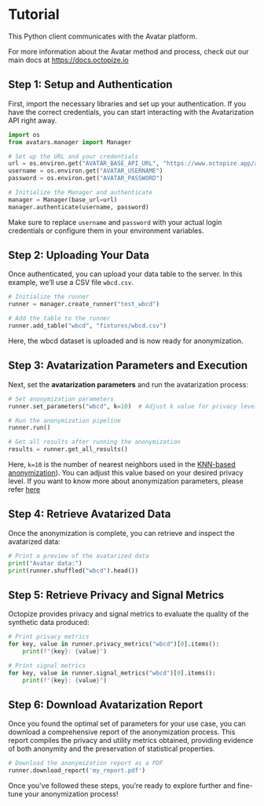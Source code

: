 # Tutorial

This Python client communicates with the Avatar platform.

For more information about the Avatar method and process, check out our main docs at <https://docs.octopize.io>

## Step 1: Setup and Authentication

First, import the necessary libraries and set up your authentication. If you have the correct credentials, you can start interacting with the Avatarization API right away.

```python
import os
from avatars.manager import Manager

# Set up the URL and your credentials
url = os.environ.get("AVATAR_BASE_API_URL", "https://www.octopize.app/api")
username = os.environ.get("AVATAR_USERNAME")
password = os.environ.get("AVATAR_PASSWORD")

# Initialize the Manager and authenticate
manager = Manager(base_url=url)
manager.authenticate(username, password)
```

Make sure to replace `username` and `password` with your actual login credentials or configure them in your environment variables.

## Step 2: Uploading Your Data

Once authenticated, you can upload your data table to the server. In this example, we’ll use a CSV file `wbcd.csv`.

```python
# Initialize the runner
runner = manager.create_runner("test_wbcd")

# Add the table to the runner
runner.add_table("wbcd", "fixtures/wbcd.csv")
```

Here, the wbcd dataset is uploaded and is now ready for anonymization.

## Step 3: Avatarization Parameters and Execution

Next, set the **avatarization parameters** and run the avatarization process:

```python
# Set anonymization parameters
runner.set_parameters("wbcd", k=10)  # Adjust k value for privacy level

# Run the anonymization pipeline
runner.run()

# Get all results after running the anonymization
results = runner.get_all_results()
```

Here, `k=10` is the number of nearest neighbors used in the [KNN-based anonymization](https://docs.octopize.io/docs/principles/method/tabular/)). You can adjust this value based on your desired privacy level.
If you want to know more about anonymization parameters, please refer [here](https://docs.octopize.io/docs/user_guide/step_by_step/run/)

## Step 4: Retrieve Avatarized Data

Once the anonymization is complete, you can retrieve and inspect the avatarized data:

```python
# Print a preview of the avatarized data
print("Avatar data:")
print(runner.shuffled("wbcd").head())
```

## Step 5: Retrieve Privacy and Signal Metrics

Octopize provides privacy and signal metrics to evaluate the quality of the synthetic data produced:

```python
# Print privacy metrics
for key, value in runner.privacy_metrics("wbcd")[0].items():
    print(f"{key}: {value}")

# Print signal metrics
for key, value in runner.signal_metrics("wbcd")[0].items():
    print(f"{key}: {value}")
```

## Step 6: Download Avatarization Report

Once you found the optimal set of parameters for your use case, you can download a comprehensive report of the anonymization process.
This report compiles the privacy and utility metrics obtained, providing evidence of both anonymity and the preservation of statistical properties.

```python
# Download the anonymization report as a PDF
runner.download_report('my_report.pdf')
```

Once you've followed these steps, you're ready to explore further and fine-tune your anonymization process!
